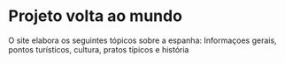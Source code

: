 # Projeto volta ao mundo
 O site elabora os seguintes tópicos sobre a espanha: Informaçoes gerais, pontos turísticos, cultura, pratos típicos e história
